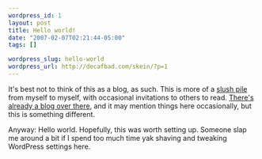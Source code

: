 ```yaml
--- 
wordpress_id: 1
layout: post
title: Hello world!
date: "2007-02-07T02:21:44-05:00"
tags: []

wordpress_slug: hello-world
wordpress_url: http://decafbad.com/skein/?p=1
---
```

It's best not to think of this as a blog, as such.  This is more of a [slush pile][sp] from myself to myself, with occasional invitations to others to read.  [There's already a blog over there][bl], and it may mention things here occasionally, but this is something different.

Anyway: Hello world.  Hopefully, this was worth setting up.  Someone slap me around a bit if I spend too much time yak shaving and tweaking WordPress settings here.

[sp]: http://en.wikipedia.org/wiki/Slush_pile
[bl]: http://decafbad.com/blog/
